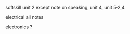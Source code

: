softskill 
unit 2 except note on speaking, 
unit 4, 
unit 5-2,4

electrical all notes

electronics ?